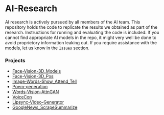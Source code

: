 # AI-Research
AI research is actively pursued by all members of the AI team.
This repository holds the code to replicate the results we obtained as part of the research.
Instructions for running and evaluating the code is included.
If you cannot find appropriate AI models in the repo, it might very well be done to avoid proprietory information leaking out. If you require assistance with the models, let us know in the ```Issues``` section.

### Projects
* [Face-Vision-3D_Models](https://github.com/accubits/AI-Research/blob/master/Face-Vision-3D_Models/README.md)
* [Face-Vision-3D_Pos](https://github.com/accubits/AI-Research/blob/master/Face-Vision-3D_Pose/README.md)
* [Image-Words-Show_Attend_Tell](https://github.com/accubits/AI-Research/blob/master/Image-Words-Show_Attend_Tell/README.md)
* [Poem-generation](https://github.com/accubits/AI-Research/blob/master/Poem-generation/README.md)
* [Words-Vision-AttnGAN](https://github.com/accubits/AI-Research/tree/master/Words-Vision-AttnGAN)
* [VoiceCon](https://github.com/accubits/AI-Research/tree/master/VoiceCon)
* [Lipsync-Video-Generator](https://github.com/accubits/AI-Research/tree/master/Lipsync-Video-Generator)
* [GoogleNews_ScrapeSummarize](https://github.com/accubits/AI-Research/tree/master/GoogleNews_ScrapeSummarize)
